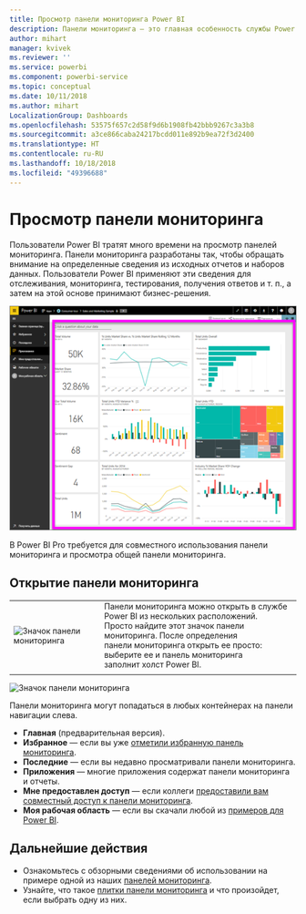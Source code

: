 ```yaml
---
title: Просмотр панели мониторинга Power BI
description: Панели мониторинга — это главная особенность службы Power BI.
author: mihart
manager: kvivek
ms.reviewer: ''
ms.service: powerbi
ms.component: powerbi-service
ms.topic: conceptual
ms.date: 10/11/2018
ms.author: mihart
LocalizationGroup: Dashboards
ms.openlocfilehash: 53575f657c2d58f9d6b1908fb42bbb9267c3a3b8
ms.sourcegitcommit: a3ce866caba24217bcdd011e892b9ea72f3d2400
ms.translationtype: HT
ms.contentlocale: ru-RU
ms.lasthandoff: 10/18/2018
ms.locfileid: "49396688"
---
```

# <a name="view-a-dashboard"></a>Просмотр панели мониторинга
Пользователи Power BI тратят много времени на просмотр панелей мониторинга. Панели мониторинга разработаны так, чтобы обращать внимание на определенные сведения из исходных отчетов и наборов данных. Пользователи Power BI применяют эти сведения для отслеживания, мониторинга, тестирования, получения ответов и т. п., а затем на этой основе принимают бизнес-решения.

![панель мониторинга](media/end-user-dashboard-open/power-bi-new-dash.png)


В Power BI Pro требуется для совместного использования панели мониторинга и просмотра общей панели мониторинга.

## <a name="open-a-dashboard"></a>Открытие панели мониторинга



|              |         |
|------------|--------------------------------|
|![Значок панели мониторинга](media/end-user-dashboard-open/power-bi-dashboard-icon.png)      |Панели мониторинга можно открыть в службе Power BI из нескольких расположений. <br> Просто найдите этот значок панели мониторинга. После определения <br>панели мониторинга открыть ее просто: выберите ее и панель мониторинга <br>заполнит холст Power BI. |
|                    |          |

![Значок панели мониторинга](media/end-user-dashboard-open/opendash.gif)


Панели мониторинга могут попадаться в любых контейнерах на панели навигации слева. 
- **Главная** (предварительная версия).
- **Избранное** — если вы уже [отметили избранную панель мониторинга](end-user-favorite.md).
- **Последние** — если вы недавно просматривали панели мониторинга.
- **Приложения** — многие приложения содержат панели мониторинга и отчеты.
- **Мне предоставлен доступ** — если коллеги [предоставили вам совместный доступ к панели мониторинга](end-user-shared-with-me.md).
- **Моя рабочая область** — если вы скачали любой из [примеров для Power BI](../sample-datasets.md).


## <a name="next-steps"></a>Дальнейшие действия
* Ознакомьтесь с обзорными сведениями об использовании на примере одной из наших [панелей мониторинга](../sample-tutorial-connect-to-the-samples.md).
* Узнайте, что такое [плитки панели мониторинга](end-user-tiles.md) и что произойдет, если выбрать одну из них.